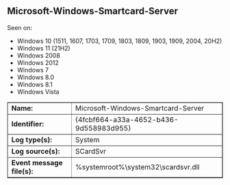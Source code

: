 ## Microsoft-Windows-Smartcard-Server

Seen on:
* Windows 10 (1511, 1607, 1703, 1709, 1803, 1809, 1903, 1909, 2004, 20H2)
* Windows 11 (21H2)
* Windows 2008
* Windows 2012
* Windows 7
* Windows 8.0
* Windows 8.1
* Windows Vista

<table border="1" class="docutils">
  <tbody>
    <tr>
      <td><b>Name:</b></td>
      <td>Microsoft-Windows-Smartcard-Server</td>
    </tr>
    <tr>
      <td><b>Identifier:</b></td>
      <td>{4fcbf664-a33a-4652-b436-9d558983d955}</td>
    </tr>
    <tr>
      <td><b>Log type(s):</b></td>
      <td>System</td>
    </tr>
    <tr>
      <td><b>Log source(s):</b></td>
      <td>SCardSvr</td>
    </tr>
    <tr>
      <td><b>Event message file(s):</b></td>
      <td>%systemroot%\system32\scardsvr.dll</td>
    </tr>
  </tbody>
</table>

&nbsp;

